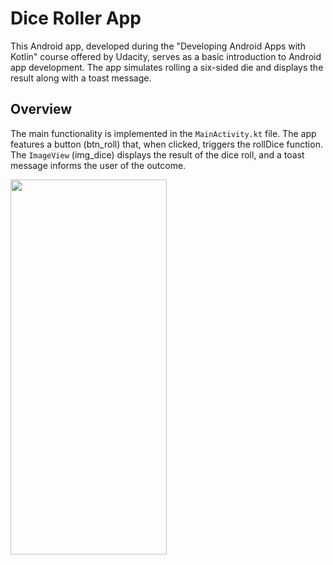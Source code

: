 
# Dice Roller App

This Android app, developed during the "Developing Android Apps with Kotlin" course offered by Udacity, serves as a basic introduction to Android app development. 
The app simulates rolling a six-sided die and displays the result along with a toast message.

## Overview

The main functionality is implemented in the `MainActivity.kt` file. The app features a button (btn_roll) that, when clicked, triggers the rollDice function. 
The `ImageView` (img_dice) displays the result of the dice roll, and a toast message informs the user of the outcome.

<img src="https://github.com/LiviaCarv/Dice-Roller/assets/112710454/1595846c-9cc6-417c-9190-5e28fc088e3c"  width="250" height="600">


